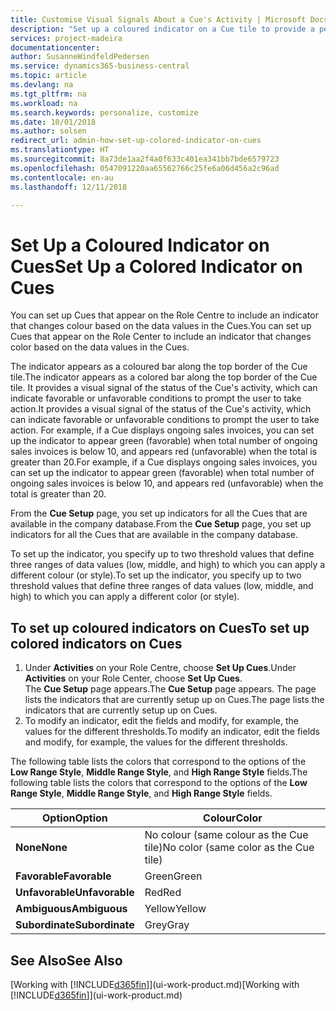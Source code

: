 ```yaml
---
title: Customise Visual Signals About a Cue's Activity | Microsoft Docs
description: "Set up a coloured indicator on a Cue tile to provide a personalised visual signal of the Cue’s activity."
services: project-madeira
documentationcenter: 
author: SusanneWindfeldPedersen
ms.service: dynamics365-business-central
ms.topic: article
ms.devlang: na
ms.tgt_pltfrm: na
ms.workload: na
ms.search.keywords: personalize, customize
ms.date: 10/01/2018
ms.author: solsen
redirect_url: admin-how-set-up-colored-indicator-on-cues
ms.translationtype: HT
ms.sourcegitcommit: 8a73de1aa2f4a0f633c401ea341bb7bde6579723
ms.openlocfilehash: 0547091220aa65562766c25fe6a06d456a2c96ad
ms.contentlocale: en-au
ms.lasthandoff: 12/11/2018

---
```

# <a name="set-up-a-colored-indicator-on-cues"></a><span data-ttu-id="332a4-103">Set Up a Coloured Indicator on Cues</span><span class="sxs-lookup"><span data-stu-id="332a4-103">Set Up a Colored Indicator on Cues</span></span>
<span data-ttu-id="332a4-104">You can set up Cues that appear on the Role Centre to include an indicator that changes colour based on the data values in the Cues.</span><span class="sxs-lookup"><span data-stu-id="332a4-104">You can set up Cues that appear on the Role Center to include an indicator that changes color based on the data values in the Cues.</span></span>

<span data-ttu-id="332a4-105">The indicator appears as a coloured bar along the top border of the Cue tile.</span><span class="sxs-lookup"><span data-stu-id="332a4-105">The indicator appears as a colored bar along the top border of the Cue tile.</span></span> <span data-ttu-id="332a4-106">It provides a visual signal of the status of the Cue's activity, which can indicate favorable or unfavorable conditions to prompt the user to take action.</span><span class="sxs-lookup"><span data-stu-id="332a4-106">It provides a visual signal of the status of the Cue's activity, which can indicate favorable or unfavorable conditions to prompt the user to take action.</span></span> <span data-ttu-id="332a4-107">For example, if a Cue displays ongoing sales invoices, you can set up the indicator to appear green (favorable) when total number of ongoing sales invoices is below 10, and appears red (unfavorable) when the total is greater than 20.</span><span class="sxs-lookup"><span data-stu-id="332a4-107">For example, if a Cue displays ongoing sales invoices, you can set up the indicator to appear green (favorable) when total number of ongoing sales invoices is below 10, and appears red (unfavorable) when the total is greater than 20.</span></span>

<span data-ttu-id="332a4-108">From the **Cue Setup** page, you set up indicators for all the Cues that are available in the company database.</span><span class="sxs-lookup"><span data-stu-id="332a4-108">From the **Cue Setup** page, you set up indicators for all the Cues that are available in the company database.</span></span>

<span data-ttu-id="332a4-109">To set up the indicator, you specify up to two threshold values that define three ranges of data values (low, middle, and high) to which you can apply a different colour (or style).</span><span class="sxs-lookup"><span data-stu-id="332a4-109">To set up the indicator, you specify up to two threshold values that define three ranges of data values (low, middle, and high) to which you can apply a different color (or style).</span></span>

## <a name="to-set-up-colored-indicators-on-cues"></a><span data-ttu-id="332a4-110">To set up coloured indicators on Cues</span><span class="sxs-lookup"><span data-stu-id="332a4-110">To set up colored indicators on Cues</span></span>
1. <span data-ttu-id="332a4-111">Under **Activities** on your Role Centre, choose **Set Up Cues**.</span><span class="sxs-lookup"><span data-stu-id="332a4-111">Under **Activities** on your Role Center, choose **Set Up Cues**.</span></span>  
   <span data-ttu-id="332a4-112">The **Cue Setup** page appears.</span><span class="sxs-lookup"><span data-stu-id="332a4-112">The **Cue Setup** page appears.</span></span> <span data-ttu-id="332a4-113">The page lists the indicators that are currently setup up on Cues.</span><span class="sxs-lookup"><span data-stu-id="332a4-113">The page lists the indicators that are currently setup up on Cues.</span></span>
2. <span data-ttu-id="332a4-114">To modify an indicator, edit the fields and modify, for example, the values for the different thresholds.</span><span class="sxs-lookup"><span data-stu-id="332a4-114">To modify an indicator, edit the fields and modify, for example, the values for the different thresholds.</span></span>  

<span data-ttu-id="332a4-115">The following table lists the colors that correspond to the options of the **Low Range Style**, **Middle Range Style**, and **High Range Style** fields.</span><span class="sxs-lookup"><span data-stu-id="332a4-115">The following table lists the colors that correspond to the options of the **Low Range Style**, **Middle Range Style**, and **High Range Style** fields.</span></span>

| <span data-ttu-id="332a4-116">Option</span><span class="sxs-lookup"><span data-stu-id="332a4-116">Option</span></span> | <span data-ttu-id="332a4-117">Colour</span><span class="sxs-lookup"><span data-stu-id="332a4-117">Color</span></span> |
| --- | --- |
| <span data-ttu-id="332a4-118">**None**</span><span class="sxs-lookup"><span data-stu-id="332a4-118">**None**</span></span> |<span data-ttu-id="332a4-119">No colour (same colour as the Cue tile)</span><span class="sxs-lookup"><span data-stu-id="332a4-119">No color (same color as the Cue tile)</span></span>|
| <span data-ttu-id="332a4-120">**Favorable**</span><span class="sxs-lookup"><span data-stu-id="332a4-120">**Favorable**</span></span> |<span data-ttu-id="332a4-121">Green</span><span class="sxs-lookup"><span data-stu-id="332a4-121">Green</span></span> |
| <span data-ttu-id="332a4-122">**Unfavorable**</span><span class="sxs-lookup"><span data-stu-id="332a4-122">**Unfavorable**</span></span> |<span data-ttu-id="332a4-123">Red</span><span class="sxs-lookup"><span data-stu-id="332a4-123">Red</span></span> |
| <span data-ttu-id="332a4-124">**Ambiguous**</span><span class="sxs-lookup"><span data-stu-id="332a4-124">**Ambiguous**</span></span> |<span data-ttu-id="332a4-125">Yellow</span><span class="sxs-lookup"><span data-stu-id="332a4-125">Yellow</span></span> |
| <span data-ttu-id="332a4-126">**Subordinate**</span><span class="sxs-lookup"><span data-stu-id="332a4-126">**Subordinate**</span></span> |<span data-ttu-id="332a4-127">Grey</span><span class="sxs-lookup"><span data-stu-id="332a4-127">Gray</span></span> |

## <a name="see-also"></a><span data-ttu-id="332a4-128">See Also</span><span class="sxs-lookup"><span data-stu-id="332a4-128">See Also</span></span>
<span data-ttu-id="332a4-129">[Working with [!INCLUDE[d365fin](includes/d365fin_md.md)]](ui-work-product.md)</span><span class="sxs-lookup"><span data-stu-id="332a4-129">[Working with [!INCLUDE[d365fin](includes/d365fin_md.md)]](ui-work-product.md)</span></span>

